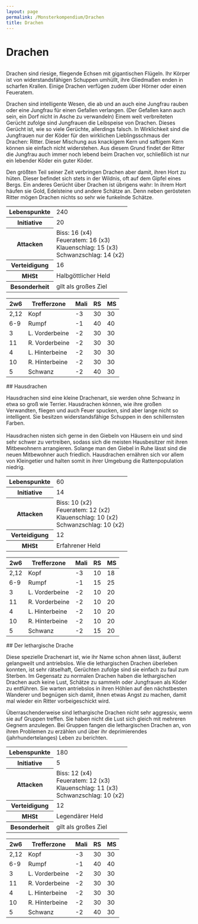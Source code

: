 ```yaml
---
layout: page
permalink: /Monsterkompendium/Drachen
title: Drachen
---
```


# Drachen

<img alt="" src="{{ site.baseurl }}/assets/pics/weltenbuch/gallery/monster/tn2/drache.jpg" />

Drachen sind riesige, fliegende Echsen mit gigantischen Flügeln. Ihr Körper ist von widerstandsfähigen Schuppen umhüllt, ihre Gliedmaßen enden in scharfen Krallen. Einige Drachen verfügen zudem über Hörner oder einen Feueratem.

Drachen sind intelligente Wesen, die ab und an auch eine Jungfrau rauben oder eine Jungfrau für einen Gefallen verlangen. (Der Gefallen kann auch sein, ein Dorf nicht in Asche zu verwandeln) Einem weit verbreiteten Gerücht zufolge sind Jungfrauen die Leibspeise von Drachen. Dieses Gerücht ist, wie so viele Gerüchte, allerdings falsch. In Wirklichkeit sind die Jungfrauen nur der Köder für den wirklichen Lieblingsschmaus der Drachen: Ritter. Dieser Mischung aus knackigem Kern und saftigem Kern können sie einfach nicht widerstehen. Aus diesem Grund findet der Ritter die Jungfrau auch immer noch lebend beim Drachen vor, schließlich ist nur ein lebender Köder ein guter Köder.

Den größten Teil seiner Zeit verbringen Drachen aber damit, ihren Hort zu hüten. Dieser befindet sich stets in der Wildnis, oft auf dem Gipfel eines Bergs. Ein anderes Gerücht über Drachen ist übrigens wahr: In ihrem Hort häufen sie Gold, Edelsteine und andere Schätze an. Denn neben gerösteten Ritter mögen Drachen nichts so sehr wie funkelnde Schätze.

<table>
<tbody>
<tr><th>Lebenspunkte</th><td>240</td></tr>
<tr><th>Initiative</th><td>20</td></tr>
<tr><th>Attacken</th><td>Biss: 16 (x4)<br/>
Feueratem: 16 (x3)<br/>
Klauenschlag: 15 (x3)<br/>
Schwanzschlag: 14 (x2)</td></tr>
<tr><th>Verteidigung</th><td>16</td></tr>
<tr><th>MHSt</th><td>Halbgöttlicher Held</td></tr>
<tr><th>Besonderheit</th><td>gilt als großes Ziel</td></tr>
</tbody>
</table>
<table>
<thead>
<tr><th>2w6</th><th>Trefferzone</th><th>Mali</th><th>RS</th><th>MS</th></tr>
</thead>
<tbody>
<tr><td>2,12</td><td>Kopf</td><td>-3</td><td>30</td><td>30</td></tr>
<tr><td>6-9</td><td>Rumpf</td><td>-1</td><td>40</td><td>40</td></tr>
<tr><td>3</td><td>L. Vorderbeine</td><td>-2</td><td>30</td><td>30</td></tr>
<tr><td>11</td><td>R. Vorderbeine</td><td>-2</td><td>30</td><td>30</td></tr>
<tr><td>4</td><td>L. Hinterbeine</td><td>-2</td><td>30</td><td>30</td></tr>
<tr><td>10</td><td>R. Hinterbeine</td><td>-2</td><td>30</td><td>30</td></tr>
<tr><td>5</td><td>Schwanz</td><td>-2</td><td>40</td><td>30</td></tr>
</tbody>
</table>
## Hausdrachen

<img alt="" src="{{ site.baseurl }}/assets/pics/weltenbuch/gallery/monster/tn2/hausdrache.jpg" />

<p>Hausdrachen sind eine kleine Drachenart, sie werden ohne Schwanz in etwa so groß wie Terrier. Hausdrachen können, wie ihre großen Verwandten, fliegen und auch Feuer spucken, sind aber lange nicht so intelligent. Sie besitzen widerstandsfähige Schuppen in den schillernsten Farben.<br/>
 <br/>
Hausdrachen nisten sich gerne in den Giebeln von Häusern ein und sind sehr schwer zu vertreiben, sodass sich die meisten Hausbesitzer mit ihren Mitbewohnern arrangieren. Solange man den Giebel in Ruhe lässt sind die neuen Mitbewohner auch friedlich. Hausdrachen ernähren sich vor allem von Kleingetier und halten somit in ihrer Umgebung die Rattenpopulation niedrig.</p>
<table>
<tbody>
<tr><th>Lebenspunkte</th><td>60</td></tr>
<tr><th>Initiative</th><td>14</td></tr>
<tr><th>Attacken</th><td>Biss: 10 (x2)<br/>
Feueratem: 12 (x2)<br/>
Klauenschlag: 10 (x2)<br/>
Schwanzschlag: 10 (x2)</td></tr>
<tr><th>Verteidigung</th><td>12</td></tr>
<tr><th>MHSt</th><td>Erfahrener Held</td></tr>
</tbody>
</table>
<table>
<thead>
<tr><th>2w6</th><th>Trefferzone</th><th>Mali</th><th>RS</th><th>MS</th></tr>
</thead>
<tbody>
<tr><td>2,12</td><td>Kopf</td><td>-3</td><td>10</td><td>18</td></tr>
<tr><td>6-9</td><td>Rumpf</td><td>-1</td><td>15</td><td>25</td></tr>
<tr><td>3</td><td>L. Vorderbeine</td><td>-2</td><td>10</td><td>20</td></tr>
<tr><td>11</td><td>R. Vorderbeine</td><td>-2</td><td>10</td><td>20</td></tr>
<tr><td>4</td><td>L. Hinterbeine</td><td>-2</td><td>10</td><td>20</td></tr>
<tr><td>10</td><td>R. Hinterbeine</td><td>-2</td><td>10</td><td>20</td></tr>
<tr><td>5</td><td>Schwanz</td><td>-2</td><td>15</td><td>20</td></tr>
</tbody>
</table>
## Der lethargische Drache

<img alt="" src="{{ site.baseurl }}/assets/pics/weltenbuch/gallery/monster/tn2/lethargischerdrache.jpg" />

Diese spezielle Drachenart ist, wie ihr Name schon ahnen lässt, äußerst gelangweilt und antriebslos. Wie die lethargischen Drachen überleben konnten, ist sehr rätselhaft, Gerüchten zufolge sind sie einfach zu faul zum Sterben. Im Gegensatz zu normalen Drachen haben die lethargischen Drachen auch keine Lust, Schätze zu sammeln oder Jungfrauen als Köder zu entführen. Sie warten antriebslos in ihren Höhlen auf den nächstbesten Wanderer und begnügen sich damit, ihnen etwas Angst zu machen, damit mal wieder ein Ritter vorbeigeschickt wird.

Überraschenderweise sind lethargische Drachen nicht sehr aggressiv, wenn sie auf Gruppen treffen. Sie haben nicht die Lust sich gleich mit mehreren Gegnern anzulegen. Bei Gruppen fangen die lethargischen Drachen an, von ihren Problemen zu erzählen und über ihr deprimierendes (jahrhundertelanges) Leben zu berichten.

<table>
<tbody>
<tr><th>Lebenspunkte</th><td>180</td></tr>
<tr><th>Initiative</th><td>5</td></tr>
<tr><th>Attacken</th><td>Biss: 12 (x4)<br/>
Feueratem: 12 (x3)<br/>
Klauenschlag: 11 (x3)<br/>
Schwanzschlag: 10 (x2)</td></tr>
<tr><th>Verteidigung</th><td>12</td></tr>
<tr><th>MHSt</th><td>Legendärer Held</td></tr>
<tr><th>Besonderheit</th><td>gilt als großes Ziel</td></tr>
</tbody>
</table>
<table>
<thead>
<tr><th>2w6</th><th>Trefferzone</th><th>Mali</th><th>RS</th><th>MS</th></tr>
</thead>
<tbody>
<tr><td>2,12</td><td>Kopf</td><td>-3</td><td>30</td><td>30</td></tr>
<tr><td>6-9</td><td>Rumpf</td><td>-1</td><td>40</td><td>40</td></tr>
<tr><td>3</td><td>L. Vorderbeine</td><td>-2</td><td>30</td><td>30</td></tr>
<tr><td>11</td><td>R. Vorderbeine</td><td>-2</td><td>30</td><td>30</td></tr>
<tr><td>4</td><td>L. Hinterbeine</td><td>-2</td><td>30</td><td>30</td></tr>
<tr><td>10</td><td>R. Hinterbeine</td><td>-2</td><td>30</td><td>30</td></tr>
<tr><td>5</td><td>Schwanz</td><td>-2</td><td>40</td><td>30</td></tr>
</tbody>
</table>
